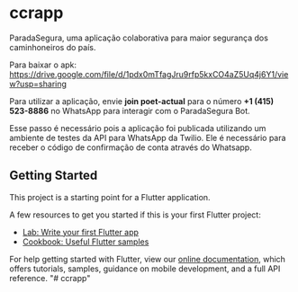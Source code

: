 # ccrapp

ParadaSegura, uma aplicação colaborativa para maior segurança dos caminhoneiros do país.

Para baixar o apk: https://drive.google.com/file/d/1pdx0mTfagJru9rfp5kxCO4aZ5Uq4j6Y1/view?usp=sharing

Para utilizar a aplicação, envie **join poet-actual** para o número  **+1 (415) 523-8886** no WhatsApp para interagir com o ParadaSegura Bot.

Esse passo é necessário pois a aplicação foi publicada utilizando um ambiente de testes da API para WhatsApp da Twilio. Ele é necessário para receber o código de confirmação de conta através do Whatsapp.

## Getting Started

This project is a starting point for a Flutter application.

A few resources to get you started if this is your first Flutter project:

- [Lab: Write your first Flutter app](https://flutter.dev/docs/get-started/codelab)
- [Cookbook: Useful Flutter samples](https://flutter.dev/docs/cookbook)

For help getting started with Flutter, view our
[online documentation](https://flutter.dev/docs), which offers tutorials,
samples, guidance on mobile development, and a full API reference.
"# ccrapp" 
